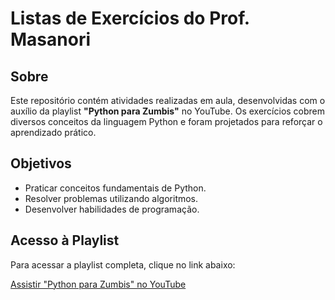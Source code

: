 # Listas de Exercícios do Prof. Masanori

## Sobre
Este repositório contém atividades realizadas em aula, desenvolvidas com o auxílio da playlist **"Python para Zumbis"** no YouTube. Os exercícios cobrem diversos conceitos da linguagem Python e foram projetados para reforçar o aprendizado prático.

## Objetivos
- Praticar conceitos fundamentais de Python.
- Resolver problemas utilizando algoritmos.
- Desenvolver habilidades de programação.

## Acesso à Playlist
Para acessar a playlist completa, clique no link abaixo:

[Assistir "Python para Zumbis" no YouTube](https://www.youtube.com/watch?v=YO58tXerKDc&list=PLUukMN0DTKCtbzhbYe2jdF4cr8MOWClXc)